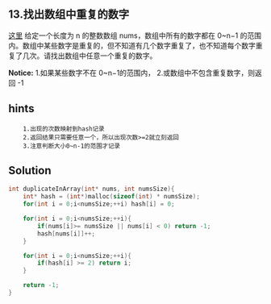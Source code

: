 ## 13.找出数组中重复的数字
[这里](https://www.acwing.com/problem/content/14/)
给定一个长度为 n 的整数数组 nums，数组中所有的数字都在 0~n−1
的范围内。数组中某些数字是重复的，但不知道有几个数字重复了，也不知道每个数字重复了几次。请找出数组中任意一个重复的数字。

**Notice:**
1.如果某些数字不在 0~n−1的范围内，
2.或数组中不包含重复数字，则返回 -1

## hints
```
    1.出现的次数映射到hash记录
    2.返回结果只需要任意一个，所以出现次数>=2就立刻返回
    3.注意判断大小0~n-1的范围才记录
```

## Solution
``` c
int duplicateInArray(int* nums, int numsSize){
    int* hash = (int*)malloc(sizeof(int) * numsSize);
    for(int i = 0;i<numsSize;++i) hash[i] = 0;

    for(int i = 0;i<numsSize;++i){
        if(nums[i]>= numsSize || nums[i] < 0) return -1;
        hash[nums[i]]++;
    }

    for(int i = 0;i<numsSize;++i){
        if(hash[i] >= 2) return i;
    }

    return -1;
}
```